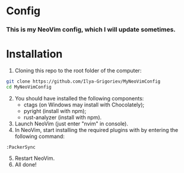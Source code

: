 # Config
### This is my NeoVim config, which I will update sometimes.
# Installation
1) Cloning this repo to the root folder of the computer:
```bash
git clone https://github.com/Ilya-Grigoriev/MyNeoVimConfig
cd MyNeoVimConfig
```
2) You should have installed the following components:
	- ctags (on Windows may install with Chocolately);
	- pyright (install with npm);
	- rust-analyzer (install with npm).
3) Launch NeoVim (just enter "nvim" in console).
4) In NeoVim, start installing the required plugins with by entering the following command:
```vim
:PackerSync
```
5) Restart NeoVim.
6) All done!